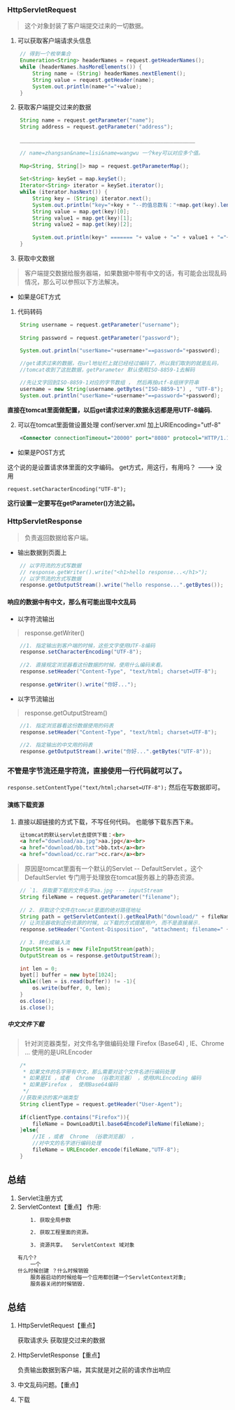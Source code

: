 ###  HttpServletRequest

>这个对象封装了客户端提交过来的一切数据。 
>
1. 可以获取客户端请求头信息

```java
	// 得到一个枚举集合
	Enumeration<String> headerNames = request.getHeaderNames();
	while (headerNames.hasMoreElements()) {
		String name = (String) headerNames.nextElement();
		String value = request.getHeader(name);
		System.out.println(name+"="+value);
	}
```

2. 获取客户端提交过来的数据

```java
	String name = request.getParameter("name");
	String address = request.getParameter("address");
	
	________________________________________________________
	
	// name=zhangsan&name=lisi&name=wangwu 一个key可以对应多个值。
	
	Map<String, String[]> map = request.getParameterMap();
	
	Set<String> keySet = map.keySet();
	Iterator<String> iterator = keySet.iterator();
	while (iterator.hasNext()) {
		String key = (String) iterator.next();
		System.out.println("key="+key + "--的值总数有："+map.get(key).length);
		String value = map.get(key)[0];
		String value1 = map.get(key)[1];
		String value2 = map.get(key)[2];
		
		System.out.println(key+" ======= "+ value + "=" + value1 + "="+ value2);
	}
```

3. 获取中文数据

>客户端提交数据给服务器端，如果数据中带有中文的话，有可能会出现乱码情况，那么可以参照以下方法解决。
>
* 如果是GET方式

1. 代码转码

```java
	String username = request.getParameter("username");
	
	String password = request.getParameter("password");
	
	System.out.println("userName="+username+"==password="+password);

	//get请求过来的数据，在url地址栏上就已经经过编码了，所以我们取到的就是乱码，
	//tomcat收到了这批数据，getParameter 默认使用ISO-8859-1去解码

	//先让文字回到ISO-8859-1对应的字节数组 ， 然后再按utf-8组拼字符串
	username = new String(username.getBytes("ISO-8859-1") , "UTF-8");
	System.out.println("userName="+username+"==password="+password);
```

**直接在tomcat里面做配置，以后get请求过来的数据永远都是用UTF-8编码.**

2. 可以在tomcat里面做设置处理 conf/server.xml 加上URIEncoding="utf-8"

```xml
	<Connector connectionTimeout="20000" port="8080" protocol="HTTP/1.1" redirectPort="8443" URIEncoding="UTF-8"/>
```

* 如果是POST方式

这个说的是设置请求体里面的文字编码。  get方式，用这行，有用吗？ ---> 没用

```request.setCharacterEncoding("UTF-8");```

**这行设置一定要写在getParameter()方法之前。**

### HttpServletResponse

>负责返回数据给客户端。
>
* 输出数据到页面上

```java
	// 以字符流的方式写数据	
	// response.getWriter().write("<h1>hello response...</h1>");
	// 以字节流的方式写数据 
	response.getOutputStream().write("hello response...".getBytes());
```

#### 响应的数据中有中文，那么有可能出现中文乱码

* 以字符流输出

>response.getWriter()
>
```java
	//1. 指定输出到客户端的时候，这些文字使用UTF-8编码
	response.setCharacterEncoding("UTF-8");
	
	//2. 直接规定浏览器看这份数据的时候，使用什么编码来看。
	response.setHeader("Content-Type", "text/html; charset=UTF-8");
	
	response.getWriter().write("你好...");
```

* 以字节流输出 

>response.getOutputStream()
>
```java
	//1. 指定浏览器看这份数据使用的码表
	response.setHeader("Content-Type", "text/html; charset=UTF-8");
	
	//2. 指定输出的中文用的码表
	response.getOutputStream().write("你好...".getBytes("UTF-8"));
```

### 不管是字节流还是字符流，直接使用一行代码就可以了。

```response.setContentType("text/html;charset=UTF-8");```
然后在写数据即可。

#### 演练下载资源

1. 直接以超链接的方式下载，不写任何代码。 也能够下载东西下来。 

```HTML
	让tomcat的默认servlet去提供下载：<br>
	<a href="download/aa.jpg">aa.jpg</a><br>
	<a href="download/bb.txt">bb.txt</a><br>
	<a href="download/cc.rar">cc.rar</a><br>
```

>原因是tomcat里面有一个默认的Servlet -- DefaultServlet 。这个DefaultServlet 专门用于处理放在tomcat服务器上的静态资源。
>

```java
	// `1. 获取要下载的文件名字aa.jpg --- inputStream
	String fileName = request.getParameter("filename");
	
	// 2. 获取这个文件在tomcat里面的绝对路径地址
	String path = getServletContext().getRealPath("download/" + fileName)
	// 让浏览器收到这份资源的时候, 以下载的方式提醒用户, 而不是直接展示.
	response.setHeader("Content-Disposition", "attachment; filename=" + path);
	
	// 3. 转化成输入流
	InputStream is = new FileInputStream(path);
	OutputStream os = response.getOutputStream();
	
	int len = 0;
    byet[] buffer = new byte[1024];
    while((len = is.read(buffer)) != -1){
    	os.write(buffer, 0, len);
    }
    os.close();
    is.close();
```
##### 中文文件下载

>针对浏览器类型，对文件名字做编码处理 Firefox (Base64) , IE、Chrome ... 使用的是URLEncoder
>
```java
	/*
	 * 如果文件的名字带有中文，那么需要对这个文件名进行编码处理
	 * 如果是IE ，或者  Chrome （谷歌浏览器） ，使用URLEncoding 编码
	 * 如果是Firefox ， 使用Base64编码
	 */
	//获取来访的客户端类型
	String clientType = request.getHeader("User-Agent");
	
	if(clientType.contains("Firefox")){
		fileName = DownLoadUtil.base64EncodeFileName(fileName);
	}else{
		//IE ，或者  Chrome （谷歌浏览器） ，
		//对中文的名字进行编码处理
		fileName = URLEncoder.encode(fileName,"UTF-8");
	}
```


## 总结

1. Servlet注册方式 
2. ServletContext【重点】
	作用:
	```HTML
		1. 获取全局参数

		2. 获取工程里面的资源。

		3. 资源共享。  ServletContext 域对象

	有几个?
		一个
	什么时候创建 ？什么时候销毁
		服务器启动的时候给每一个应用都创建一个ServletContext对象;
		服务器关闭的时候销毁.
	```
	
## 总结
1. HttpServletRequest【重点】

	获取请求头
		获取提交过来的数据
	
2. HttpServletResponse【重点】

	负责输出数据到客户端，其实就是对之前的请求作出响应
	
3. 中文乱码问题。【重点】
4. 下载